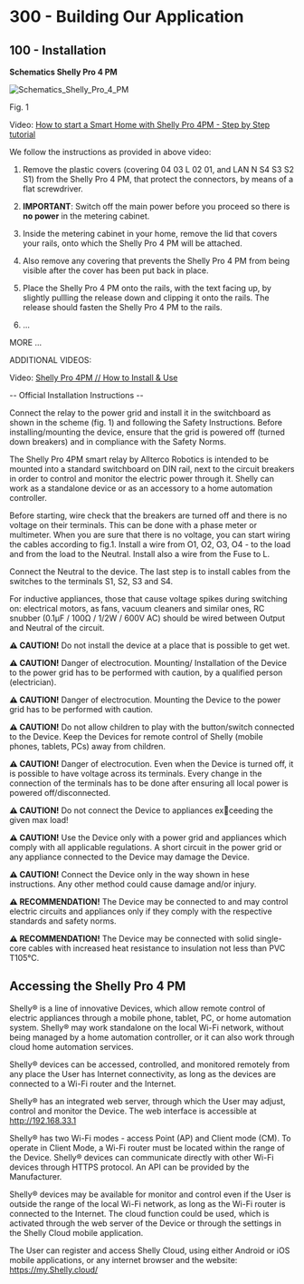 # 300 - Building Our Application

## 100 - Installation

**Schematics Shelly Pro 4 PM**

![Schematics_Shelly_Pro_4_PM](https://user-images.githubusercontent.com/1499433/215257673-45718852-37a3-4548-8a2d-fc2dd3304a19.png)

Fig. 1

Video: [How to start a Smart Home with Shelly Pro 4PM - Step by Step tutorial](https://www.youtube.com/watch?v=xbiQFFJl9A4)

We follow the instructions as provided in above video:

1) Remove the plastic covers (covering 04 03 L 02 01, and LAN N S4 S3 S2 S1) from the Shelly Pro 4 PM, that protect the connectors, by means of a flat screwdriver.

2) **IMPORTANT**: Switch off the main power before you proceed so there is **no power** in the metering cabinet.

3) Inside the metering cabinet in your home, remove the lid that covers your rails, onto which the Shelly Pro 4 PM will be attached.

4) Also remove any covering that prevents the Shelly Pro 4 PM from being visible after the cover has been put back in place.

5) Place the Shelly Pro 4 PM onto the rails, with the text facing up, by slightly pullling the release down and clipping it onto the rails. The release should fasten the Shelly Pro 4 PM to the rails.

6) ...


MORE ...



ADDITIONAL VIDEOS:

Video: [Shelly Pro 4PM // How to Install & Use](https://www.youtube.com/watch?v=vZQEg2qjwRk)

-- Official Installation Instructions --

Connect the relay to the power grid and install it in the switchboard as shown in the scheme (fig. 1) and following the Safety Instructions. Before installing/mounting 
the device, ensure that the grid is powered off (turned down breakers) and in compliance with the Safety Norms.

The Shelly Pro 4PM smart relay by Allterco Robotics is intended to be mounted into a standard switchboard on DIN rail, next to the circuit breakers in order to control and 
monitor the electric power through it. Shelly can work as a standalone device or as an accessory to a home automation controller.

Before starting, wire check that the breakers are turned off and there is no voltage on their terminals. This can be done with a phase meter or multimeter. When you are 
sure that there is no voltage, you can start wiring the cables according to fig.1. Install a wire from O1, O2, O3, O4 - to the load and from the load to the Neutral. Install also 
a wire from the Fuse to L.

Connect the Neutral to the device. The last step is to install cables from the switches to the terminals S1, S2, S3 and S4.

For inductive appliances, those that cause voltage spikes during switching on: electrical motors, as fans, vacuum cleaners and similar ones, RC snubber (0.1µF / 100Ω / 
1/2W / 600V AC) should be wired between Output and Neutral of the circuit.

**⚠ CAUTION!** Do not install the device at a place that is possible to get wet.

**⚠ CAUTION!** Danger of electrocution. Mounting/ Installation of the Device to the power grid has to be performed with caution, by a qualified person (electrician).

**⚠ CAUTION!** Danger of electrocution. Mounting the Device to the power grid has to be performed with caution.

**⚠ CAUTION!** Do not allow children to play with the button/switch connected to the Device. Keep the Devices for remote control of Shelly (mobile phones, tablets, PCs) away 
from children.

**⚠ CAUTION!** Danger of electrocution. Even when the Device is turned off, it is possible to have voltage across its terminals. Every change in the connection of the terminals 
has to be done after ensuring all local power is powered off/disconnected.

**⚠ CAUTION!** Do not connect the Device to appliances exceeding the given max load!

**⚠ CAUTION!** Use the Device only with a power grid and appliances which comply with all applicable regulations. A short circuit in the power grid or any appliance connected 
to the Device may damage the Device.

**⚠ CAUTION!** Connect the Device only in the way shown in hese instructions. Any other method could cause damage and/or injury.

**⚠ RECOMMENDATION!** Тhe Device may be connected to and may control electric circuits and appliances only if they comply with the respective standards and safety norms.

**⚠ RECOMMENDATION!** The Device may be connected with solid single-core cables with increased heat resistance to insulation not less than PVC T105°C.

## Accessing the Shelly Pro 4 PM

Shelly® is a line of innovative Devices, which allow remote control of electric appliances through a mobile phone, tablet, PC, or home automation system. Shelly® 
may work standalone on the local Wi-Fi network, without being managed by a home automation controller, or it can also work through cloud home automation services. 

Shelly® devices can be accessed, controlled, and monitored remotely from any place the User has Internet connectivity, as long as the devices are connected to a Wi-Fi 
router and the Internet.

Shelly® has an integrated web server, through which the User may adjust, control and monitor the Device. The web interface is accessible at http://192.168.33.1

Shelly® has two Wi-Fi modes - access Point (AP) and Client mode (CM). To operate in Client Mode, a Wi-Fi router must be located within the range of the Device. Shelly® devices can communicate directly with other Wi-Fi devices through HTTPS protocol. An API can be provided by the Manufacturer.

Shelly® devices may be available for monitor and control even if the User is outside the range of the local Wi-Fi network, as long as the Wi-Fi router is connected to the Internet. The cloud function could be used, which is activated through the web server of the Device or through the settings in the Shelly Cloud mobile application.

The User can register and access Shelly Cloud, using either Android or iOS mobile applications, or any internet browser and the website: https://my.Shelly.cloud/ 



